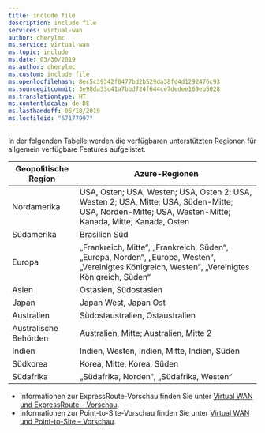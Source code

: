 ```yaml
---
title: include file
description: include file
services: virtual-wan
author: cherylmc
ms.service: virtual-wan
ms.topic: include
ms.date: 03/30/2019
ms.author: cherylmc
ms.custom: include file
ms.openlocfilehash: 8ec5c39342f0477bd2b529da38fd4d1292476c93
ms.sourcegitcommit: 3e98da33c41a7bbd724f644ce7dedee169eb5028
ms.translationtype: HT
ms.contentlocale: de-DE
ms.lasthandoff: 06/18/2019
ms.locfileid: "67177997"
---
```

In der folgenden Tabelle werden die verfügbaren unterstützten Regionen für allgemein verfügbare Features aufgelistet.

|Geopolitische Region | Azure-Regionen|
|---|---|
|Nordamerika | USA, Osten; USA, Westen; USA, Osten 2; USA, Westen 2; USA, Mitte; USA, Süden-Mitte; USA, Norden-Mitte; USA, Westen-Mitte; Kanada, Mitte; Kanada, Osten |
|Südamerika |Brasilien Süd |
| Europa | „Frankreich, Mitte“, „Frankreich, Süden“, „Europa, Norden“, „Europa, Westen“, „Vereinigtes Königreich, Westen“, „Vereinigtes Königreich, Süden“ |
| Asien | Ostasien, Südostasien |
| Japan  | Japan West, Japan Ost |
| Australien | Südostaustralien, Ostaustralien | 
| Australische Behörden | Australien, Mitte; Australien, Mitte 2 |
| Indien | Indien, Westen, Indien, Mitte, Indien, Süden |
| Südkorea | Korea, Mitte, Korea, Süden |
| Südafrika | „Südafrika, Norden“, „Südafrika, Westen“ |

* Informationen zur ExpressRoute-Vorschau finden Sie unter [Virtual WAN und ExpressRoute – Vorschau](../articles/virtual-wan/virtual-wan-expressroute-portal.md#register).
* Informationen zur Point-to-Site-Vorschau finden Sie unter [Virtual WAN und Point-to-Site – Vorschau](../articles/virtual-wan/virtual-wan-point-to-site-portal.md#register).